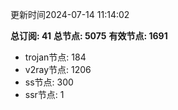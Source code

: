 更新时间2024-07-14 11:14:02

**总订阅: 41**
**总节点: 5075**
**有效节点: 1691**
- trojan节点: 184
- v2ray节点: 1206
- ss节点: 300
- ssr节点: 1
